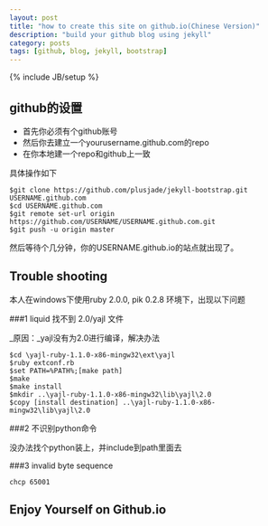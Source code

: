```yaml
---
layout: post
title: "how to create this site on github.io(Chinese Version)"
description: "build your github blog using jekyll"
category: posts
tags: [github, blog, jekyll, bootstrap]
---
```

{% include JB/setup %}

## github的设置

* 首先你必须有个github账号
* 然后你去建立一个yourusername.github.com的repo
* 在你本地建一个repo和github上一致

具体操作如下


    $git clone https://github.com/plusjade/jekyll-bootstrap.git USERNAME.github.com
    $cd USERNAME.github.com
    $git remote set-url origin https://github.com/USERNAME/USERNAME.github.com.git
    $git push -u origin master


然后等待个几分钟，你的USERNAME.github.io的站点就出现了。

## Trouble shooting

本人在windows下使用ruby 2.0.0, pik 0.2.8 环境下，出现以下问题

###1  liquid 找不到 2.0/yajl 文件

  _原因：_yajl没有为2.0进行编译，解决办法

    $cd \yajl-ruby-1.1.0-x86-mingw32\ext\yajl
    $ruby extconf.rb
    $set PATH=%PATH%;[make path]
    $make 
    $make install
    $mkdir ..\yajl-ruby-1.1.0-x86-mingw32\lib\yajl\2.0
    $copy [install destination] ..\yajl-ruby-1.1.0-x86-mingw32\lib\yajl\2.0

###2 不识别python命令

  没办法找个python装上，并include到path里面去

###3 invalid byte sequence

    chcp 65001

## Enjoy Yourself on Github.io
